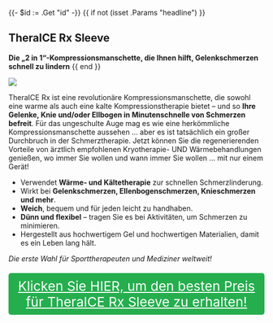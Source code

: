 {{- $id := .Get "id" -}}
{{ if not (isset .Params "headline") }}
## TheraICE Rx Sleeve

**Die „2 in 1“-Kompressionsmanschette, die Ihnen hilft, Gelenkschmerzen schnell zu lindern**
{{ end }}

[![](/list/thera-ice-rx-sleeve-title.jpg)](https://t.gadgetadvisers.com/click/{{$id}})

TheraICE Rx ist eine revolutionäre Kompressionsmanschette, die sowohl eine warme als auch eine kalte Kompressionstherapie bietet – und so **Ihre Gelenke, Knie und/oder Ellbogen in Minutenschnelle von Schmerzen befreit**. Für das ungeschulte Auge mag es wie eine herkömmliche Kompressionsmanschette aussehen ... aber es ist tatsächlich ein großer Durchbruch in der Schmerztherapie. Jetzt können Sie die regenerierenden Vorteile von ärztlich empfohlenen Kryotherapie- UND Wärmebehandlungen genießen, wo immer Sie wollen und wann immer Sie wollen ... mit nur einem Gerät!

- Verwendet **Wärme- und Kältetherapie** zur schnellen Schmerzlinderung.
- Wirkt bei **Gelenkschmerzen, Ellenbogenschmerzen, Knieschmerzen und mehr**.
- **Weich**, bequem und für jeden leicht zu handhaben.
- **Dünn und flexibel** – tragen Sie es bei Aktivitäten, um Schmerzen zu minimieren.
- Hergestellt aus hochwertigem Gel und hochwertigen Materialien, damit es ein Leben lang hält.

*Die erste Wahl für Sporttherapeuten und Mediziner weltweit!*

<a href="(https://t.gadgetadvisers.com/click/{{$id}})" style="color: white;">
   <div style="text-align:center;background-color:#25ae4e;margin-bottom:20px;margin-top:20px;width: 100%;-webkit-border-radius: 5px;">
      <div style="color: white; padding: 10px;font-size: 26px;">
      Klicken Sie HIER, um den besten Preis für TheraICE Rx Sleeve zu erhalten!
      </div>
   </div>
</a>